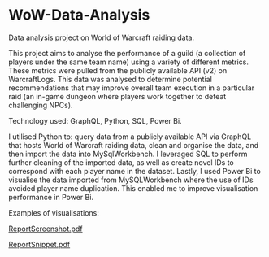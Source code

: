# WoW-Data-Analysis
Data analysis project on World of Warcraft raiding data.

This project aims to analyse the performance of a guild (a collection of players under the same team name) using a variety of different metrics. These metrics were pulled from the publicly available API (v2) on WarcraftLogs. This data was analysed to determine potential recommendations that may improve overall team execution in a particular raid (an in-game dungeon where players work together to defeat challenging NPCs).  

Technology used: GraphQL, Python, SQL, Power Bi. 


I utilised Python to: query data from a publicly available API via GraphQL that hosts World of Warcraft raiding data, clean and organise the data, and then import the data into MySqlWorkbench. I leveraged SQL to perform further cleaning of the imported data, as well as create novel IDs to correspond with each player name in the dataset. Lastly, I used Power Bi to visualise the data imported from MySQLWorkbench where the use of IDs avoided player name duplication. This enabled me to improve visualisation performance in Power Bi.


Examples of visualisations:

[ReportScreenshot.pdf](https://github.com/user-attachments/files/18295411/ReportScreenshot.pdf)

[ReportSnippet.pdf](https://github.com/user-attachments/files/18295406/ReportSnippet.pdf)




